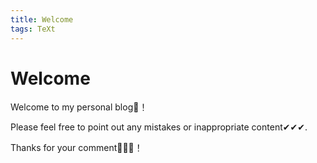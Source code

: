 ```yaml
---
title: Welcome
tags: TeXt
---
```


# Welcome

Welcome to my personal blog🤝！

Please feel free to point out any mistakes or inappropriate content✔✔✔.

Thanks for your comment💖💖💖！

